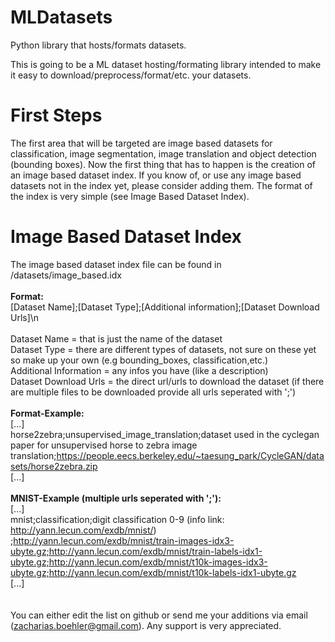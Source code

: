 # MLDatasets
Python library that hosts/formats datasets.

This is going to be a ML dataset hosting/formating library intended to make it easy to download/preprocess/format/etc. your datasets.

# First Steps
The first area that will be targeted are image based datasets for classification, image segmentation, image translation and object detection (bounding boxes).
Now the first thing that has to happen is the creation of an image based dataset index. If you know of, or use any image based datasets not in the index yet, please consider adding them. The format of the index is very simple (see Image Based Dataset Index).

# Image Based Dataset Index
The image based dataset index file can be found in /datasets/image_based.idx<br/>
<br/>
<b>Format:</b><br/>
[Dataset Name];[Dataset Type];[Additional information];[Dataset Download Urls]\n
<br/>
<br/>
Dataset Name = that is just the name of the dataset<br/>
Dataset Type = there are different types of datasets, not sure on these yet so make up your own (e.g bounding_boxes, classification,etc.)<br/>
Additional Information = any infos you have (like a description)<br/>
Dataset Download Urls = the direct url/urls to download the dataset (if there are multiple files to be downloaded provide all urls seperated with ';')<br/>
<br/>
<b>Format-Example:</b><br/>
[...]<br/>
horse2zebra;unsupervised_image_translation;dataset used in the cyclegan paper for unsupervised horse to zebra image translation;https://people.eecs.berkeley.edu/~taesung_park/CycleGAN/datasets/horse2zebra.zip<br/>
[...]<br/>
<br/>
<b>MNIST-Example (multiple urls seperated with ';'):</b><br/>
[...]<br/>
mnist;classification;digit classification 0-9 (info link: http://yann.lecun.com/exdb/mnist/) ;http://yann.lecun.com/exdb/mnist/train-images-idx3-ubyte.gz;http://yann.lecun.com/exdb/mnist/train-labels-idx1-ubyte.gz;http://yann.lecun.com/exdb/mnist/t10k-images-idx3-ubyte.gz;http://yann.lecun.com/exdb/mnist/t10k-labels-idx1-ubyte.gz
<br/>
[...]<br/>
<br/>
<br/>
You can either edit the list on github or send me your additions via email (zacharias.boehler@gmail.com). Any support is very appreciated.


